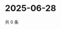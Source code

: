 # 2025-06-28

共 0 条

<!-- BEGIN ZHIHUVIDEO -->
<!-- 最后更新时间 Sat Jun 28 2025 10:38:22 GMT+0800 (China Standard Time) -->

<!-- END ZHIHUVIDEO -->
